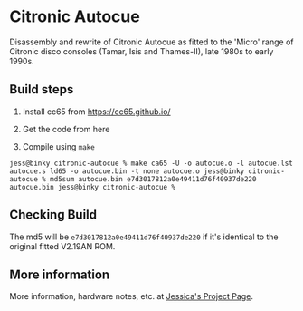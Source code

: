 # Citronic Autocue
Disassembly and rewrite of Citronic Autocue as fitted to the 'Micro' range of Citronic disco consoles (Tamar, Isis and Thames-II), late 1980s to early 1990s.

## Build steps

1. Install cc65 from https://cc65.github.io/

2. Get the code from here

3. Compile using `make`

`
    jess@binky citronic-autocue % make
    ca65 -U -o autocue.o -l autocue.lst autocue.s
    ld65 -o autocue.bin -t none autocue.o
    jess@binky citronic-autocue % md5sum autocue.bin
    e7d3017812a0e49411d76f40937de220  autocue.bin
    jess@binky citronic-autocue %
`

## Checking Build

The md5 will be `e7d3017812a0e49411d76f40937de220` if it's identical to the original fitted V2.19AN ROM.

## More information

More information, hardware notes, etc. at [Jessica's Project Page](https://jessicat.uk/autocue).
